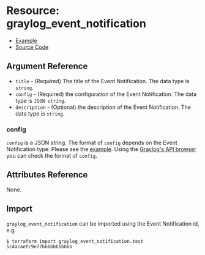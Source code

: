 # Resource: graylog_event_notification

* [Example](https://github.com/hen2001/terraform-provider-graylog/blob/master/examples/v0.12/event_notification.tf)
* [Source Code](https://github.com/hen2001/terraform-provider-graylog/blob/master/graylog/resource/event/notification/resource.go)

## Argument Reference

* `title` - (Required) The title of the Event Notification. The data type is `string`.
* `config` - (Required) the configuration of the Event Notification. The data type is `JSON string`.
* `description` - (Optional) the description of the Event Notification. The data type is `string`.

### config

`config` is a JSON string.
The format of `config` depends on the Event Notification type.
Please see the [example](https://github.com/hen2001/terraform-provider-graylog/blob/master/examples/v0.12/event_notification.tf).
Using the [Graylog's API browser](https://docs.graylog.org/en/latest/pages/configuration/rest_api.html) you can check the format of `config`.

## Attributes Reference

None.

## Import

`graylog_event_notification` can be imported using the Event Notification id, e.g.

```console
$ terraform import graylog_event_notification.test 5c4acaefc9e77bbbbbbbbbbb
```
